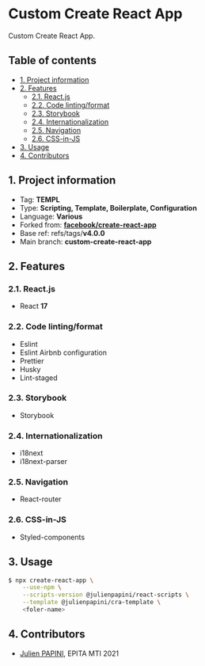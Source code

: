 # Custom Create React App <!-- omit in toc -->

Custom Create React App.

## Table of contents <!-- omit in toc -->

- [1. Project information](#1-project-information)
- [2. Features](#2-features)
  - [2.1. React.js](#21-reactjs)
  - [2.2. Code linting/format](#22-code-lintingformat)
  - [2.3. Storybook](#23-storybook)
  - [2.4. Internationalization](#24-internationalization)
  - [2.5. Navigation](#25-navigation)
  - [2.6. CSS-in-JS](#26-css-in-js)
- [3. Usage](#3-usage)
- [4. Contributors](#4-contributors)

## 1. Project information

- Tag: **TEMPL**
- Type: **Scripting, Template, Boilerplate, Configuration**
- Language: **Various**
- Forked from: **[facebook/create-react-app](https://github.com/facebook/create-react-app)**
- Base ref: refs/tags/**v4.0.0**
- Main branch: **custom-create-react-app**

## 2. Features

### 2.1. React.js

- React **17**

### 2.2. Code linting/format

- Eslint
- Eslint Airbnb configuration
- Prettier
- Husky
- Lint-staged

### 2.3. Storybook

- Storybook

### 2.4. Internationalization

- i18next
- i18next-parser

### 2.5. Navigation

- React-router

### 2.6. CSS-in-JS

- Styled-components

## 3. Usage

```bash
$ npx create-react-app \
    --use-npm \
    --scripts-version @julienpapini/react-scripts \
    --template @julienpapini/cra-template \
    <foler-name>
```

## 4. Contributors

- [Julien PAPINI](mailto:julien.papini@gmail.com), EPITA MTI 2021
